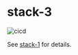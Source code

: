 # stack-3

![cicd](https://github.com/nicklaw5/stack-3/workflows/cicd/badge.svg)

See [stack-1](https://github.com/nicklaw5/stack-1) for details.
